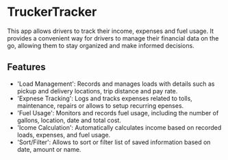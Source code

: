 # TruckerTracker
This app allows drivers to track their income, expenses and fuel usage. It provides a convenient way for drivers to manage their financial data on the go, allowing them to stay organized and make informed decisions.

## Features

- 'Load Management': Records and manages loads with details such as pickup and delivery locations, trip distance and pay rate.
- 'Expnese Tracking': Logs and tracks expenses related to tolls, maintenance, repairs or allows to setup recurring epenses.
- 'Fuel Usage': Monitors and records fuel usage, including the number of gallons, location, date and total cost.
- 'Icome Calculation': Automatically calculates  income based on recorded loads, expenses, and fuel usage.
- 'Sort/Filter': Allows to sort or filter list of saved information based on date, amount or name.
